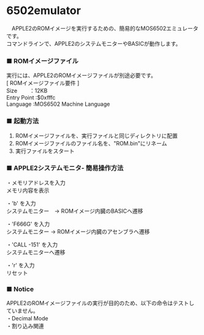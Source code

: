 # 6502emulator

　APPLE2のROMイメージを実行するための、簡易的なMOS6502エミュレータです。  
 コマンドラインで、APPLE2のシステムモニターやBASICが動作します。
 
 ### ■ ROMイメージファイル
 
   実行には、APPLE2のROMイメージファイルが別途必要です。  
[ ROMイメージファイル要件 ]  
    Size    　　：12KB  
    Entry Point :$0xfffc  
    Language    :MOS6502 Machine Language  
 
 
 ### ■ 起動方法
 
   1. ROMイメージファイルを、実行ファイルと同じディレクトリに配置
   2. ROMイメージファイルのファイル名を、"ROM.bin"にリネーム
   3. 実行ファイルをスタート
 
 
 ### ■ APPLE2システムモニタ- 簡易操作方法
 
   ・メモリアドレスを入力  
     メモリ内容を表示  
     
   ・'b' を入力  
     システムモニター　→ ROMイメージ内臓のBASICへ遷移  
     
   ・'F666G' を入力  
     システムモニター  → ROMイメージ内臓のアセンブラへ遷移  
     
   ・'CALL -151' を入力  
     システムモニターへ遷移  
     
   ・'r' を入力  
     リセット    


 ### ■ Notice
 
   APPLE2のROMイメージファイルの実行が目的のため、以下の命令はテストしていません。  
   ・Decimal Mode  
   ・割り込み関連  
